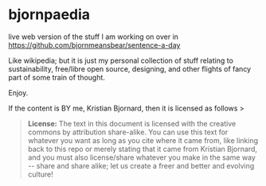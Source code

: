 # bjornpaedia

live web version of the stuff I am working on over in https://github.com/bjornmeansbear/sentence-a-day

Like wikipedia; but it is just my personal collection of stuff relating to sustainability, free/libre open source, designing, and other flights of fancy part of some train of thought.

Enjoy.

If the content is BY me, Kristian Bjornard, then it is licensed as follows >

> **License:** The text in this document is licensed with the creative commons by attribution share-alike. You can use this text for whatever you want as long as you cite where it came from, like linking back to this repo or merely stating that it came from Kristian Bjornard, and you must also license/share whatever you make in the same way -- share and share alike; let us create a freer and better and evolving culture!
